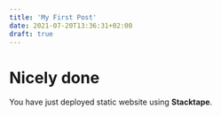 ```yaml
---
title: 'My First Post'
date: 2021-07-20T13:36:31+02:00
draft: true
---
```


# Nicely done

You have just deployed static website using **Stacktape**.
